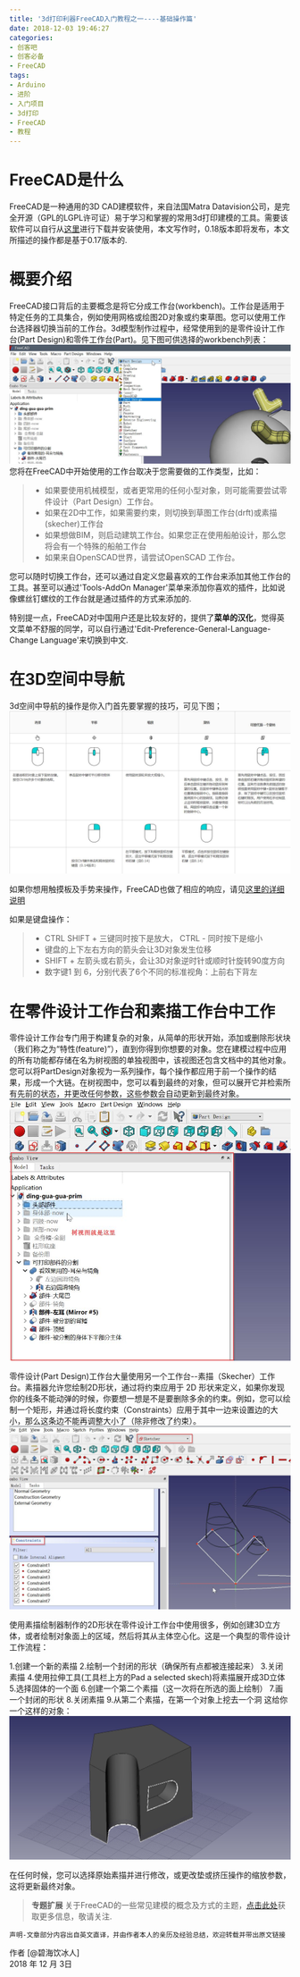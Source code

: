 ```yaml
---
title: '3d打印利器FreeCAD入门教程之一----基础操作篇'
date: 2018-12-03 19:46:27
categories:
- 创客吧
- 创客必备
- FreeCAD
tags:
- Arduino
- 进阶
- 入门项目
- 3d打印
- FreeCAD
- 教程
---
```


# FreeCAD是什么
FreeCAD是一种通用的3D CAD建模软件，来自法国Matra Datavision公司，是完全开源（GPL的LGPL许可证）易于学习和掌握的常用3d打印建模的工具。需要该软件可以自行从[这里](https://www.freecadweb.org/)进行下载并安装使用，本文写作时，0.18版本即将发布，本文所描述的操作都是基于0.17版本的.

<!-- more --> 

#  概要介绍
FreeCAD接口背后的主要概念是将它分成工作台(workbench)。工作台是适用于特定任务的工具集合，例如使用网格或绘图2D对象或约束草图。您可以使用工作台选择器切换当前的工作台。3d模型制作过程中，经常使用到的是零件设计工作台(Part Design)和零件工作台(Part)。见下图可供选择的workbench列表：
  ![工作台-workbench](https://raw.githubusercontent.com/liruixue/muqiaosite/master/images/freecad-intro/freecad-workbench-select.jpg)
您将在FreeCAD中开始使用的工作台取决于您需要做的工作类型，比如：
> * 如果要使用机械模型，或者更常用的任何小型对象，则可能需要尝试零件设计（Part Design）工作台。
> * 如果在2D中工作，如果需要约束，则切换到草图工作台(drft)或素描(skecher)工作台
> * 如果想做BIM，则启动建筑工作台。如果您正在使用船舶设计，那么您将会有一个特殊的船舶工作台
> * 如果来自OpenSCAD世界，请尝试OpenSCAD 工作台。

您可以随时切换工作台，还可以通过自定义您最喜欢的工作台来添加其他工作台的工具。甚至可以通过'Tools-AddOn Manager'菜单来添加你喜欢的插件，比如说像螺丝钉螺纹的工作台就是通过插件的方式来添加的.

特别提一点，FreeCAD对中国用户还是比较友好的，提供了**菜单的汉化**，觉得英文菜单不舒服的同学，可以自行通过'Edit-Preference-General-Language-Change Language'来切换到中文.

#  在3D空间中导航
3d空间中导航的操作是你入门首先要掌握的技巧，可见下图；
  ![鼠标操作](https://raw.githubusercontent.com/liruixue/muqiaosite/master/images/freecad-intro/freecad-mouse-opt.jpg)
    
如果你想用触摸板及手势来操作，FreeCAD也做了相应的响应，请见[这里的详细说明](https://www.freecadweb.org/wiki/index.php?title=Mouse_Model#CAD_Navigation_.28default.29)

如果是键盘操作：
> * CTRL SHIFT + 三键同时按下是放大， CTRL - 同时按下是缩小
> * 键盘的上下左右方向的箭头会让3D对象发生位移
> * SHIFT + 左箭头或右箭头，会让3D对象逆时针或顺时针旋转90度方向
> * 数字键1 到 6，分别代表了6个不同的标准视角：上前右下背左

#  在零件设计工作台和素描工作台中工作
零件设计工作台专门用于构建复杂的对象，从简单的形状开始，添加或删除形状块（我们称之为“特性(feature)”），直到你得到你想要的对象。您在建模过程中应用的所有功能都存储在名为树视图的单独视图中，该视图还包含文档中的其他对象。您可以将PartDesign对象视为一系列操作，每个操作都应用于前一个操作的结果，形成一个大链。在树视图中，您可以看到最终的对象，但可以展开它并检索所有先前的状态，并更改任何参数，这些参数会自动更新到最终对象。
  ![树视图](https://raw.githubusercontent.com/liruixue/muqiaosite/master/images/freecad-intro/freecad-Partdesign-tree-view.jpg)
  
零件设计(Part Design)工作台大量使用另一个工作台--素描（Skecher）工作台。素描器允许您绘制2D形状，通过将约束应用于 2D 形状来定义，如果你发现你的线条不能动弹的时候，你要想一想是不是要删除多余的约束。例如，您可以绘制一个矩形，并通过将长度约束（Constraints）应用于其中一边来设置边的大小，那么这条边不能再调整大小了（除非修改了约束）。
  ![树视图](https://raw.githubusercontent.com/liruixue/muqiaosite/master/images/freecad-intro/freecad-skecher-constraints.jpg)

使用素描绘制器制作的2D形状在零件设计工作台中使用很多，例如创建3D立方体，或者绘制对象面上的区域，然后将其从主体空心化。这是一个典型的零件设计工作流程：

1.创建一个新的素描
2.绘制一个封闭的形状（确保所有点都被连接起来）
3.关闭素描
4.使用拉伸工具(工具栏上方的Pad a selected skech)将素描展开成3D立体
5.选择固体的一个面
6.创建一个第二个素描（这一次将在所选的面上绘制）
7.画一个封闭的形状
8.关闭素描
9.从第二个素描，在第一个对象上挖去一个洞
这给你一个这样的对象：
  ![第一个建模操作](https://raw.githubusercontent.com/liruixue/muqiaosite/master/images/freecad-intro/freecad-Partdesign_example.jpg)  

在任何时候，您可以选择原始素描并进行修改，或更改垫或挤压操作的缩放参数，这将更新最终对象。

>**专题扩展**
关于FreeCAD的一些常见建模的概念及方式的主题，[点击此处](http://limuqiao.com/categories/%E5%88%9B%E5%AE%A2%E5%90%A7/%E5%88%9B%E5%AE%A2%E5%BF%85%E5%A4%87/FreeCAD/)获取更多信息，敬请关注.

    声明-文章部分内容出自英文直译，并由作者本人的亲历及经验总结，欢迎转载并带出原文链接

作者 [@碧海饮冰人]    
2018 年 12 月 3日    


